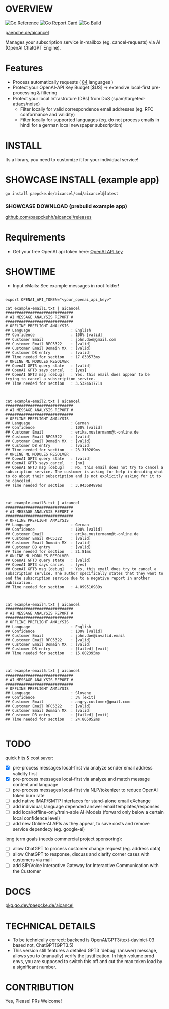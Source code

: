 # OVERVIEW
[![Go Reference](https://pkg.go.dev/badge/paepcke.de/aicancel.svg)](https://pkg.go.dev/paepcke.de/aicancel) [![Go Report Card](https://goreportcard.com/badge/paepcke.de/aicancel)](https://goreportcard.com/report/paepcke.de/aicancel) [![Go Build](https://github.com/paepckehh/aicancel/actions/workflows/golang.yml/badge.svg)](https://github.com/paepckehh/aicancel/actions/workflows/golang.yml)

[paepche.de/aicancel](https://paepcke.de/aicancel) 

Manages your subscription service in-mailbox (eg. cancel-requests) via AI (OpenAI ChatGPT Engine).

# Features

* Process automatically requests ( [84](https://github.com/abadojack/whatlanggo/blob/master/SUPPORTED_LANGUAGES.md#supported-languages) languages )
* Protect your OpenAI-API Key Budget [$US] -> extensive local-first pre-processing & filtering 
* Protect your local Infrastruture (DBs) from DoS (spam/targeted-attacs/noise)
	* Filter locally for valid correspondence email addresses (eg. RFC conformance and validity)
	* Filter locally for supported languages (eg. do not process emails in hindi for a german local newspaper subscription)
	
# INSTALL

Its a library, you need to customize it for your individual service!

# SHOWCASE INSTALL (example app)

```
go install paepcke.de/aicancel/cmd/aicancel@latest
```

### SHOWCASE DOWNLOAD (prebuild example app)

[github.com/paepckehh/aicancel/releases](https://github.com/paepckehh/aicancel/releases)

# Requirements

* Get your free OpenAI api token here: [OpenAI API key](https://openai.com/api)

# SHOWTIME

* Input eMails: See example messages in root folder!

```Shell 

export OPENAI_API_TOKEN="<your_openai_api_key>"

cat example-email1.txt | aicancel
##############################
# AI MESSAGE ANALYSIS REPORT #
##############################
# OFFLINE PREFLIGHT ANALYSIS
## Language                  : English
## Confidence                : 100% [valid]
## Customer Email            : john.doe@gmail.com
## Customer Email RFC5322    : [valid]
## Customer Email Domain MX  : [valid]
## Customer DB entry         : [valid]
## Time needed for section   : 17.830573ms
# ONLINE ML MODULES RESOLVER 
## OpenAI GPT3 query state   : [valid]
## OpenAI GPT3 says cancel   : [yes]
## OpenAI GPT3 msg [debug]   : Yes, this email does appear to be trying to cancel a subscription service.
## Time needed for section   : 3.532461771s



cat example-email2.txt | aicancel
##############################
# AI MESSAGE ANALYSIS REPORT #
##############################
# OFFLINE PREFLIGHT ANALYSIS
## Language                  : German
## Confidence                : 100% [valid]
## Customer Email            : erika.mustermann@t-online.de
## Customer Email RFC5322    : [valid]
## Customer Email Domain MX  : [valid]
## Customer DB entry         : [valid]
## Time needed for section   : 23.310209ms
# ONLINE ML MODULES RESOLVER 
## OpenAI GPT3 query state   : [valid]
## OpenAI GPT3 says cancel   : [no]
## OpenAI GPT3 msg [debug]   : No, this email does not try to cancel a subscription service. The customer is asking for help in deciding what to do about their subscription and is not explicitly asking for it to be canceled.
## Time needed for section   : 3.943684896s



cat example-email3.txt | aicancel
##############################
# AI MESSAGE ANALYSIS REPORT #
##############################
# OFFLINE PREFLIGHT ANALYSIS
## Language                  : German
## Confidence                : 100% [valid]
## Customer Email            : erika.mustermann@t-online.de
## Customer Email RFC5322    : [valid]
## Customer Email Domain MX  : [valid]
## Customer DB entry         : [valid]
## Time needed for section   : 21.81ms
# ONLINE ML MODULES RESOLVER 
## OpenAI GPT3 query state   : [valid]
## OpenAI GPT3 says cancel   : [yes]
## OpenAI GPT3 msg [debug]   : Yes, this email does try to cancel a subscription service. The author specifically states that they want to end the subscription service due to a negative report in another publication.
## Time needed for section   : 4.099510989s



cat example-email4.txt | aicancel
##############################
# AI MESSAGE ANALYSIS REPORT #
##############################
# OFFLINE PREFLIGHT ANALYSIS
## Language                  : English
## Confidence                : 100% [valid]
## Customer Email            : john.doe@invalid.email
## Customer Email RFC5322    : [valid]
## Customer Email Domain MX  : [valid]
## Customer DB entry         : [failed] [exit]
## Time needed for section   : 15.802395ms



cat example-email5.txt | aicancel
##############################
# AI MESSAGE ANALYSIS REPORT #
##############################
# OFFLINE PREFLIGHT ANALYSIS
## Language                  : Slovene
## Confidence                : 3% [exit]
## Customer Email            : angry.customer@gmail.com
## Customer Email RFC5322    : [valid]
## Customer Email Domain MX  : [valid]
## Customer DB entry         : [failed] [exit]
## Time needed for section   : 24.805052ms


```

# TODO 

quick hits & cost saver:
- [X] pre-process messages local-first via analyze sender email address validity first
- [X] pre-process messages local-first via analyze and match message content and language
- [ ] pre-process messages local-first via NLP/tokenizer to reduce OpenAI token burn rate
- [ ] add native IMAP/SMTP Interfaces for stand-alone email eXchange
- [ ] add individual, language depended answer email templates/responses 
- [ ] add local/offline-only/train-able AI-Models (forward only below a certain local confidence level)
- [ ] add new Online-AI APIs as they appear, to save costs and remove service dependecy (eg. google-ai)

long term goals (needs commercial project sponsoring):
- [ ] allow ChatGPT to process customer change request (eg. address data)
- [ ] allow ChatGPT to response, discuss and clarify corner cases with customers via mail
- [ ] add SIP/Voice Interactive Gateway for Interactive Communication with the Customer

# DOCS

[pkg.go.dev/paepcke.de/aicancel](https://pkg.go.dev/paepcke.de/aicancel)

# TECHNICAL DETAILS

* To be technically correct: backend is OpenAI/GPT3/text-davinici-03 based not, ChatGPT(GPT3.5) 
* This version still features a detailed GPT3 'debug' (answer) message, allows you to (manually) verify the justification. In high-volume prod envs, you are supposed to switch this off and cut the max token load by a significant number.

# CONTRIBUTION

Yes, Please! PRs Welcome! 
